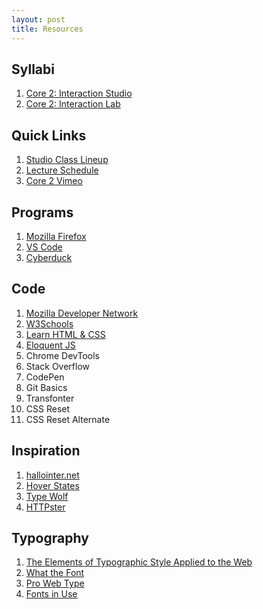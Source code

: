 ```yaml
---
layout: post
title: Resources
---
```


## Syllabi
1. [Core 2: Interaction Studio](https://docs.google.com/document/d/1uSgmvAGwzk8EYUbHQHOVSNhdZ7VOn7vngCplt9J2pqA)
2. [Core 2: Interaction Lab](https://docs.google.com/document/d/1j1ohctsQ6aGTztWyDgeNVc247rFkvuVYvSlvNJUbZ0o/edit#heading=h.3wwbhtcgcskn)

## Quick Links
1. [Studio Class Lineup](https://docs.google.com/document/d/1mC-NGmhZ_U7QS5CP1p7_hDiZ1N5kAbK21VtIVVQk8JE)
2. [Lecture Schedule](https://cdparsons.glideapp.io/dl/da19fa)
5. [Core 2 Vimeo](https://vimeo.com/user/11664633/folder/3213480) 

## Programs
1. [Mozilla Firefox](https://www.mozilla.org/en-US/firefox/)
2. [VS Code](https://code.visualstudio.com/)
3. [Cyberduck](https://cyberduck.io/)

## Code
1. [Mozilla Developer Network](https://developer.mozilla.org/en-US/)
2. [W3Schools](https://www.w3schools.com/)
3. [Learn HTML & CSS](http://learn.shayhowe.com/)  
4. [Eloquent JS](http://eloquentjavascript.net/) 
5. Chrome DevTools
6. Stack Overflow
7. CodePen
8. Git Basics
9. Transfonter
10. CSS Reset
11. CSS Reset Alternate

## Inspiration

1. [hallointer.net](https://hallointer.net/)
2. [Hover States](https://www.hoverstat.es/archive/)
3. [Type Wolf](https://www.typewolf.com/)
4. [HTTPster](https://httpster.net/)

## Typography
1. [The Elements of Typographic Style Applied to the Web](http://webtypography.net/)
2. [What the Font](https://www.myfonts.com/pages/whatthefont)
3. [Pro Web Type](https://prowebtype.com/)
4. [Fonts in Use](https://fontsinuse.com/)
